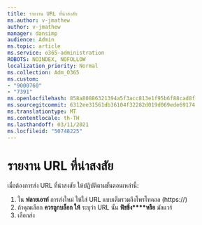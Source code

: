 ```yaml
---
title: รายงาน URL ที่น่าสงสัย
ms.author: v-jmathew
author: v-jmathew
manager: dansimp
audience: Admin
ms.topic: article
ms.service: o365-administration
ROBOTS: NOINDEX, NOFOLLOW
localization_priority: Normal
ms.collection: Adm_O365
ms.custom:
- "9000760"
- "7391"
ms.openlocfilehash: 858a80886321394a5f3acc813e1f95b6f88cad8f
ms.sourcegitcommit: 6312ee31561db36104f32282d019d069ede69174
ms.translationtype: MT
ms.contentlocale: th-TH
ms.lasthandoff: 03/11/2021
ms.locfileid: "50748225"
---
```

# <a name="report-suspicious-urls"></a>รายงาน URL ที่น่าสงสัย

เมื่อต้องการส่ง URL ที่น่าสงสัย ให้ปฏิบัติตามขั้นตอนเหล่านี้:

1. ใน **ฟลายเอาท์** การส่งใหม่ ให้ใส่ URL แบบเต็มรวมถึงโพรโทคอล (https://)
2. ถ้าคุณเลือก **ควรถูกบล็อก ให้** ระบุว่า URL นั้น **ฟิชชิ่ง****หรือ** มัลแวร์
3. เลือกส่ง
